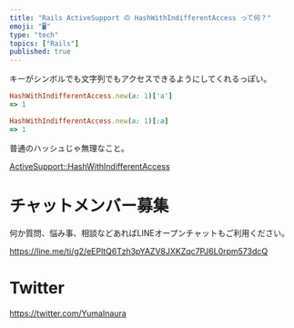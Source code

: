 ```yaml
---
title: "Rails ActiveSupport の HashWithIndifferentAccess って何？"
emoji: "🖥"
type: "tech"
topics: ["Rails"]
published: true
---
```


キーがシンボルでも文字列でもアクセスできるようにしてくれるっぽい。

```ruby
HashWithIndifferentAccess.new(a: 1)['a']
=> 1
```

```ruby
HashWithIndifferentAccess.new(a: 1)[:a]
=> 1
```

普通のハッシュじゃ無理なこと。

[ActiveSupport::HashWithIndifferentAccess](https://api.rubyonrails.org/classes/ActiveSupport/HashWithIndifferentAccess.html)









<!-- Update From Qiita API -->

# チャットメンバー募集


何か質問、悩み事、相談などあればLINEオープンチャットもご利用ください。

https://line.me/ti/g2/eEPltQ6Tzh3pYAZV8JXKZqc7PJ6L0rpm573dcQ





# Twitter


https://twitter.com/YumaInaura


<!-- Update From Qiita API -->


